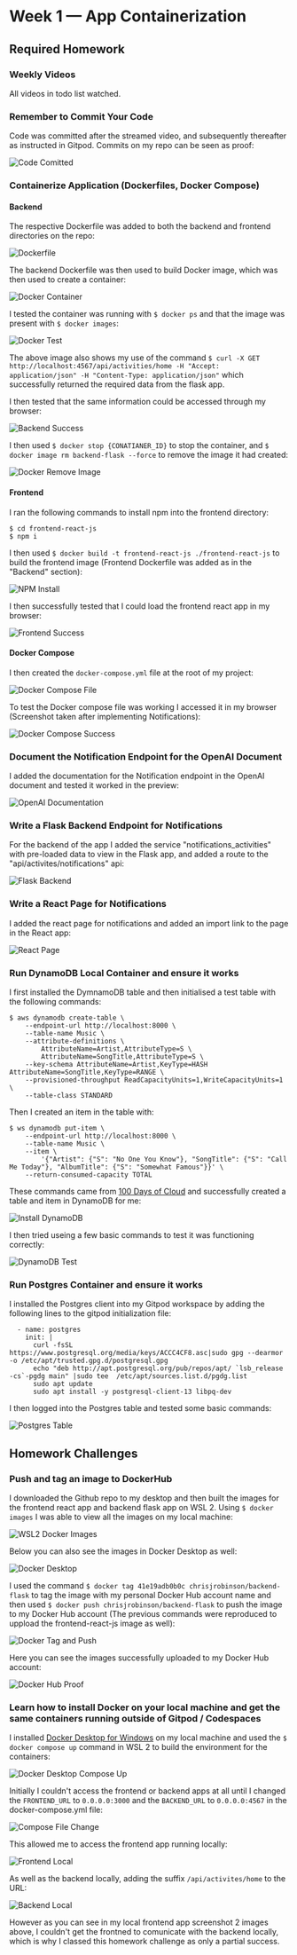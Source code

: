 # Week 1 — App Containerization

## Required Homework

### Weekly Videos
All videos in todo list watched.

### Remember to Commit Your Code
Code was committed after the streamed video, and subsequently thereafter as instructed in Gitpod. Commits on my repo can be seen as proof:

![Code Comitted](/journal/resources/images/week1/commit_proof.PNG)

### Containerize Application (Dockerfiles, Docker Compose)
#### Backend
The respective Dockerfile was added to both the backend and frontend directories on the repo:

![Dockerfile](/journal/resources/images/week1/docker_files.PNG)

The backend Dockerfile was then used to build Docker image, which was then used to create a container:

![Docker Container](/journal/resources/images/week1/docker_build_run.PNG)

I tested the container was running with ```$ docker ps``` and that the image was present with ```$ docker images```:

![Docker Test](/journal/resources/images/week1/docker_ps_images.PNG)

The above image also shows my use of the command ```$ curl -X GET http://localhost:4567/api/activities/home -H "Accept: application/json" -H "Content-Type: application/json"``` which successfully returned the required data from the flask app.

I then tested that the same information could be accessed through my browser:

![Backend Success](/journal/resources/images/week1/backend_success.PNG)

I then used ```$ docker stop {CONATIANER_ID}``` to stop the container, and ```$ docker image rm backend-flask --force``` to remove the image it had created:

![Docker Remove Image](/journal/resources/images/week1/docker_rm_image.PNG)

#### Frontend
I ran the following commands to install npm into the frontend directory:
```
$ cd frontend-react-js
$ npm i
```

I then used ```$ docker build -t frontend-react-js ./frontend-react-js``` to build the frontend image (Frontend Dockerfile was added as in the "Backend" section):

![NPM Install](/journal/resources/images/week1/docker_frontend_build_run.PNG)

I then successfully tested that I could load the frontend react app in my browser:

![Frontend Success](/journal/resources/images/week1/frontend_success.PNG)

#### Docker Compose
I then created the ```docker-compose.yml``` file at the root of my project:

![Docker Compose File](/journal/resources/images/week1/docker_compose_file.PNG)

To test the Docker compose file was working I accessed it in my browser (Screenshot taken after implementing Notifications):

![Docker Compose Success](/journal/resources/images/week1/docker_compose_success.PNG)

### Document the Notification Endpoint for the OpenAI Document
I added the documentation for the Notification endpoint in the OpenAI document and tested it worked in the preview:

![OpenAI Documentation](/journal/resources/images/week1/openapi_documentation.PNG)

### Write a Flask Backend Endpoint for Notifications
For the backend of the app I added the service "notifications_activities" with pre-loaded data to view in the Flask app, and added a route to the "api/activites/notifications" api:

![Flask Backend](/journal/resources/images/week1/app_and_service_page.PNG)

### Write a React Page for Notifications
I added the react page for notifications and added an import link to the page in the React app:

![React Page](/journal/resources/images/week1/notification_add_to_app.PNG)

### Run DynamoDB Local Container and ensure it works
I first installed the DymnamoDB table and then initialised a test table with the following commands:
```
$ aws dynamodb create-table \
    --endpoint-url http://localhost:8000 \
    --table-name Music \
    --attribute-definitions \
        AttributeName=Artist,AttributeType=S \
        AttributeName=SongTitle,AttributeType=S \
    --key-schema AttributeName=Artist,KeyType=HASH AttributeName=SongTitle,KeyType=RANGE \
    --provisioned-throughput ReadCapacityUnits=1,WriteCapacityUnits=1 \
    --table-class STANDARD
```

Then I created an item in the table with:
```
$ ws dynamodb put-item \
    --endpoint-url http://localhost:8000 \
    --table-name Music \
    --item \
        '{"Artist": {"S": "No One You Know"}, "SongTitle": {"S": "Call Me Today"}, "AlbumTitle": {"S": "Somewhat Famous"}}' \
    --return-consumed-capacity TOTAL  
```

These commands came from [100 Days of Cloud](https://github.com/100DaysOfCloud/challenge-dynamodb-local) and successfully created a table and item in DynamoDB for me:

![Install DynamoDB](/journal/resources/images/week1/dynamodb_create_table.PNG)

I then tried useing a few basic commands to test it was functioning correctly:

![DynamoDB Test](/journal/resources/images/week1/dynamodb_table_usage.PNG)

### Run Postgres Container and ensure it works
I installed the Postgres client into my Gitpod workspace by adding the following lines to the gitpod initialization file:
```
  - name: postgres
    init: |
      curl -fsSL https://www.postgresql.org/media/keys/ACCC4CF8.asc|sudo gpg --dearmor -o /etc/apt/trusted.gpg.d/postgresql.gpg
      echo "deb http://apt.postgresql.org/pub/repos/apt/ `lsb_release -cs`-pgdg main" |sudo tee  /etc/apt/sources.list.d/pgdg.list
      sudo apt update
      sudo apt install -y postgresql-client-13 libpq-dev
```

I then logged into the Postgres table and tested some basic commands:

![Postgres Table](/journal/resources/images/week1/postgres_table_usage.PNG)

## Homework Challenges
### Push and tag an image to DockerHub
I downloaded the Github repo to my desktop and then built the images for the frontend react app and backend flask app on WSL 2. Using ```$ docker images``` I was able to view all the images on my local machine:

![WSL2 Docker Images](/journal/resources/images/week1/external_docker.PNG)

Below you can also see the images in Docker Desktop as well:

![Docker Desktop](/journal/resources/images/week1/docker_desktop.PNG)

I used the command ```$ docker tag 41e19adb0b0c chrisjrobinson/backend-flask``` to tag the image with my personal Docker Hub account name and then used ```$ docker push chrisjrobinson/backend-flask``` to push the image to my Docker Hub account (The previous commands were reproduced to uppload the frontend-react-js image as well):

![Docker Tag and Push](/journal/resources/images/week1/docker_hub_tag_push.PNG)

Here you can see the images successfully uploaded to my Docker Hub account:

![Docker Hub Proof](/journal/resources/images/week1/docker_hub_proof.PNG)

### Learn how to install Docker on your local machine and get the same containers running outside of Gitpod / Codespaces
I installed [Docker Desktop for Windows](https://docs.docker.com/desktop/install/windows-install/) on my local machine and used the ```$ docker compose up``` command in WSL 2 to build the environment for the containers:

![Docker Desktop Compose Up](/journal/resources/images/week1/docker_local.PNG)

Initially I couldn't access the frontend or backend apps at all until I changed the ```FRONTEND_URL``` to ```0.0.0.0:3000``` and the ```BACKEND_URL``` to ```0.0.0.0:4567``` in the docker-compose.yml file:

![Compose File Change](/journal/resources/images/week1/docker_local_changes.PNG)

This allowed me to access the frontend app running locally:

![Frontend Local](/journal/resources/images/week1/docker_local_frontend.PNG)

As well as the backend locally, adding the suffix ```/api/activites/home``` to the URL:

![Backend Local](/journal/resources/images/week1/docker_local_backend.PNG)

However as you can see in my local frontend app screenshot 2 images above, I couldn't get the frontned to comunicate with the backend locally, which is why I classed this homework challenge as only a partial success.

